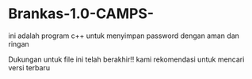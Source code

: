 # Brankas-1.0-CAMPS-
ini adalah program c++ untuk menyimpan password dengan aman dan ringan 

Dukungan untuk file ini telah berakhir!! kami rekomendasi untuk mencari versi terbaru

